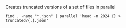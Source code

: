 Creates truncated versions of a set of files in parallel

```find . -name "*.json" | parallel 'head -n 2024 {} > truncated/{.}.json'```

